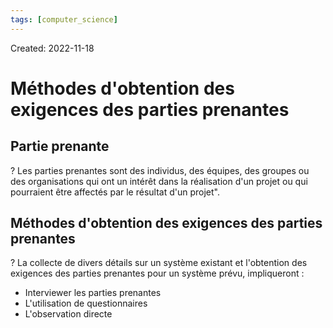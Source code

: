 ```yaml
---
tags: [computer_science] 
---
```

Created: 2022-11-18

# Méthodes  d'obtention des  exigences des parties prenantes

## Partie prenante
?
Les parties prenantes sont des individus, des équipes, des groupes ou des organisations qui ont un intérêt dans la réalisation d'un projet ou qui pourraient être affectés par le résultat d'un projet".
<!--SR:!2023-02-04,48,250-->

## Méthodes d'obtention des exigences des parties prenantes
?
La collecte de divers détails sur un système existant et l'obtention des exigences des parties prenantes pour un système prévu, impliqueront :
- Interviewer les parties prenantes
- L'utilisation de questionnaires
- L'observation directe
<!--SR:!2023-02-01,46,250-->